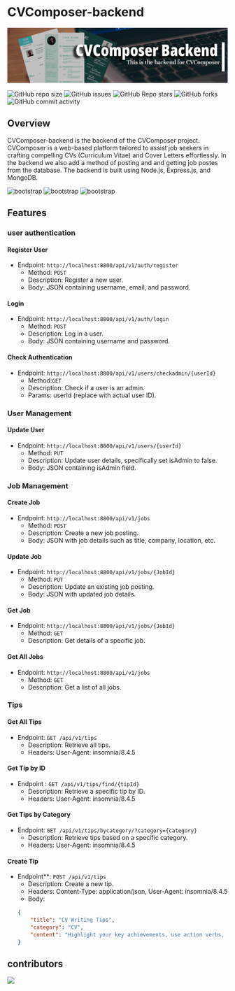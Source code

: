 # CVComposer-backend

![banner](img/cvcomposerheadimg.png)

![GitHub repo size](https://img.shields.io/github/repo-size/MelakuDemeke/CVComposer-backend)
![GitHub issues](https://img.shields.io/github/issues/MelakuDemeke/CVComposer-backend)
![GitHub Repo stars](https://img.shields.io/github/stars/MelakuDemeke/CVComposer-backend?logo=github&style=flat)
![GitHub forks](https://img.shields.io/github/forks/MelakuDemeke/CVComposer-backend?logo=github&style=falt)
![GitHub commit activity](https://img.shields.io/github/commit-activity/m/MelakuDemeke/CVComposer-backend?logo=github)

## Overview
CVComposer-backend is the backend of the CVComposer project. CVComposer is a web-based platform tailored to assist job seekers in crafting compelling CVs (Curriculum Vitae) and Cover Letters effortlessly. In the backend we also add a method of posting and and getting job postes from the database. The backend is built using Node.js, Express.js, and MongoDB.

<p align="left"> 
  <img src="https://cdn.jsdelivr.net/gh/devicons/devicon/icons/nodejs/nodejs-original.svg" alt="bootstrap" width="40" height="40"/>
  <img src="https://cdn.jsdelivr.net/gh/devicons/devicon/icons/express/express-original.svg" alt="bootstrap" width="40" height="40"/>
  <img src="https://cdn.jsdelivr.net/gh/devicons/devicon/icons/mongodb/mongodb-original.svg" alt="bootstrap" width="40" height="40"/>
</p>

## Features

### user authentication

#### Register User
* Endpoint: `http://localhost:8800/api/v1/auth/register`
  * Method: `POST`
  * Description: Register a new user.
  * Body: JSON containing username, email, and password.

#### Login
* Endpoint: `http://localhost:8800/api/v1/auth/login`
  * Method: `POST`
  * Description: Log in a user.
  * Body: JSON containing username and password.

#### Check Authentication
* Endpoint: `http://localhost:8800/api/v1/users/checkadmin/{userId}`
  * Method:`GET`
  * Description: Check if a user is an admin.
  * Params: userId (replace with actual user ID).

### User Management

#### Update User
* Endpoint: `http://localhost:8800/api/v1/users/{userId}`
  * Method: `PUT`
  * Description: Update user details, specifically set isAdmin to false.
  * Body: JSON containing isAdmin field.

### Job Management

#### Create Job
* Endpoint: `http://localhost:8800/api/v1/jobs`
  * Method: `POST`
  * Description: Create a new job posting.
  * Body: JSON with job details such as title, company, location, etc.

#### Update Job
* Endpoint: `http://localhost:8800/api/v1/jobs/{JobId}`
  * Method: `PUT`
  * Description: Update an existing job posting.
  * Body: JSON with updated job details.

#### Get Job
* Endpoint: `http://localhost:8800/api/v1/jobs/{JobId}`
  * Method: `GET`
  * Description: Get details of a specific job.

#### Get All Jobs
* Endpoint: `http://localhost:8800/api/v1/jobs`
  * Method: `GET`
  * Description: Get a list of all jobs.

### Tips

#### Get All Tips
* Endpoint: `GET /api/v1/tips`
  * Description: Retrieve all tips.
  * Headers: User-Agent: insomnia/8.4.5

#### Get Tip by ID
* Endpoint : `GET /api/v1/tips/find/{tipId}`
  * Description: Retrieve a specific tip by ID.
  * Headers: User-Agent: insomnia/8.4.5

#### Get Tips by Category
* Endpoint: `GET /api/v1/tips/bycategory/?category={category}`
  * Description: Retrieve tips based on a specific category.
  * Headers: User-Agent: insomnia/8.4.5

#### Create Tip
* Endpoint**: `POST /api/v1/tips`
  * Description: Create a new tip.
  * Headers: Content-Type: application/json, User-Agent: insomnia/8.4.5
  * Body:
  ```json
  {
      "title": "CV Writing Tips",
      "category": "CV",
      "content": "Highlight your key achievements, use action verbs, and keep your CV concise and well-organized. Tailor it for the specific job you're applying for."
  }
## contributors
<a href="https://github.com/MelakuDemeke/CVComposer/graphs/contributors">
  <img src="https://contrib.rocks/image?repo=MelakuDemeke/CVComposer" />
</a>
